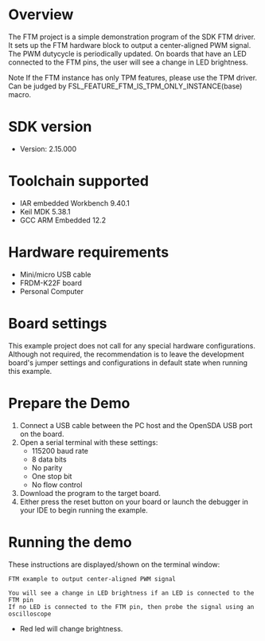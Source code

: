 Overview
========
The FTM project is a simple demonstration program of the SDK FTM driver. It sets up the FTM
hardware block to output a center-aligned PWM signal. The PWM dutycycle is periodically updated.
On boards that have an LED connected to the FTM pins, the user will see a change in LED brightness.

Note
If the FTM instance has only TPM features, please use the TPM driver.
Can be judged by FSL_FEATURE_FTM_IS_TPM_ONLY_INSTANCE(base) macro.

SDK version
===========
- Version: 2.15.000

Toolchain supported
===================
- IAR embedded Workbench  9.40.1
- Keil MDK  5.38.1
- GCC ARM Embedded  12.2

Hardware requirements
=====================
- Mini/micro USB cable
- FRDM-K22F board
- Personal Computer

Board settings
==============
This example project does not call for any special hardware configurations.
Although not required, the recommendation is to leave the development board's jumper settings
and configurations in default state when running this example.

Prepare the Demo
================
1. Connect a USB cable between the PC host and the OpenSDA USB port on the board.
2. Open a serial terminal with these settings:
    - 115200 baud rate
    - 8 data bits
    - No parity
    - One stop bit
    - No flow control
3. Download the program to the target board.
4. Either press the reset button on your board or launch the debugger in your IDE to begin running the example.

Running the demo
================
These instructions are displayed/shown on the terminal window:
~~~~~~~~~~~~~~~~~~~~~~~
FTM example to output center-aligned PWM signal

You will see a change in LED brightness if an LED is connected to the FTM pin
If no LED is connected to the FTM pin, then probe the signal using an oscilloscope
~~~~~~~~~~~~~~~~~~~~~~~~~~~~~~~~
- Red led will change brightness.
